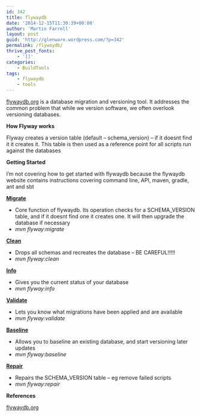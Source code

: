 ```yaml
---
id: 342
title: flywaydb
date: '2014-12-15T11:30:39+00:00'
author: 'Martin Farrell'
layout: post
guid: 'http://glenware.wordpress.com/?p=342'
permalink: /flywaydb/
thrive_post_fonts:
    - '[]'
categories:
    - BuildTools
tags:
    - flywaydb
    - tools
---
```


[flywaydb.org](http://flywaydb.org "flywaydb.org") is a database migration and versioning tool. It addresses the common problem that while we version software, we often overlook versioning databases.

**How Flyway works**

Flyway creates a version table (default – schema\_version) – if it doesnt find it it creates it. This table is then used as a reference point for all scripts run against the databases

**Getting Started**

I’m not covering how to get started with flywaydb because the flywaydb website contains instructions covering command line, API, maven, gradle, ant and sbt

**[Migrate](http://flywaydb.org/documentation/command/migrate.html "http://flywaydb.org/documentation/command/migrate.html")**

- Core function of flywaydb. Its operation checks for a SCHEMA\_VERSION table, and if it doesnt find one it creates one. It will then upgrade the database if necessary
- *mvn flyway:migrate*

**[Clean](http://flywaydb.org/documentation/command/clean.html "http://flywaydb.org/documentation/command/clean.html")**

- Drops all schemas and recreates the database – BE CAREFUL!!!!!
- *mvn flyway:clean*

**[Info](http://flywaydb.org/documentation/command/info.html "http://flywaydb.org/documentation/command/info.html")**

- Gives you the current status of your database
- *mvn flyway:info*

**[Validate](http://flywaydb.org/documentation/command/validate.html "http://flywaydb.org/documentation/command/validate.html")**

- Lets you know what migrations have been applied and are available
- *mvn flyway:validate*

**[Baseline](http://flywaydb.org/documentation/command/baseline.html "http://flywaydb.org/documentation/command/baseline.html")**

- Allows you to baseline an existing database, and start versioning later updates
- *mvn flyway:baseline*

**[Repair](http://flywaydb.org/documentation/command/repair.html "http://flywaydb.org/documentation/command/repair.html")**

- Repairs the SCHEMA\_VERSION table – eg remove failed scripts
- *mvn flyway:repair*

**References**

[flywaydb.org](http://flywaydb.org "http://flywaydb.org")